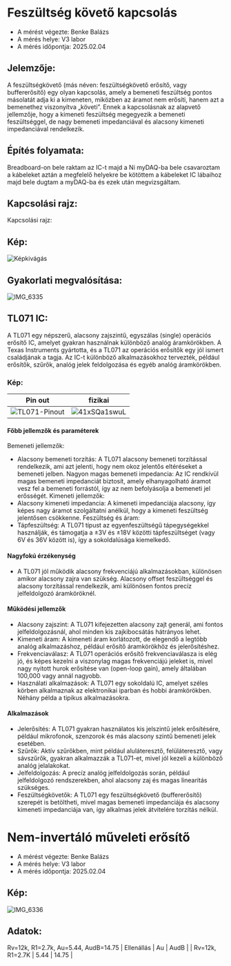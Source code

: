 # Feszültség követő kapcsolás

- A mérést végezte: Benke Balázs
- A mérés helye: V3 labor
- A mérés időpontja: 2025.02.04

## Jelemzője:
A feszültségkövető (más néven: feszültségkövető erősítő, vagy buffererősítő) egy olyan kapcsolás, amely a bemeneti feszültség pontos másolatát adja ki a kimeneten, miközben az áramot nem erősíti, hanem azt a bemenethez viszonyítva „követi”. Ennek a kapcsolásnak az alapvető jellemzője, hogy a kimeneti feszültség megegyezik a bemeneti feszültséggel, de nagy bemeneti impedanciával és alacsony kimeneti impedanciával rendelkezik.

## Építés folyamata:
Breadboard-on bele raktam az IC-t majd a Ni myDAQ-ba bele csavaroztam a kábeleket aztán a megfelelő helyekre be kötöttem a kábeleket IC lábaihoz majd bele dugtam a myDAQ-ba és ezek után megvizsgáltam.

## Kapcsolási rajz:
Kapcsolási rajz:

## Kép:
![Képkivágás](https://github.com/user-attachments/assets/023729c6-3748-48d1-a951-769d6851961e)

## Gyakorlati megvalósítása:
![IMG_6335](https://github.com/user-attachments/assets/27dbc496-e341-483d-bcd8-9b3fbaa0603b)

## TL071 IC:
A TL071 egy népszerű, alacsony zajszintű, egyszálas (single) operációs erősítő IC, amelyet gyakran használnak különböző analóg áramkörökben. A Texas Instruments gyártotta, és a TL071 az operációs erősítők egy jól ismert családjának a tagja. Az IC-t különböző alkalmazásokhoz tervezték, például erősítők, szűrők, analóg jelek feldolgozása és egyéb analóg áramkörökben.

### Kép:
| Pin out | fizikai |
|-------|-------|
| ![TL071-Pinout](https://github.com/user-attachments/assets/7108b71b-8f6e-43b0-8221-5b04afacb704) | ![41xSQa1swuL](https://github.com/user-attachments/assets/d5f4c7a9-9eaa-4cbb-a2d8-974911f90378) |



#### Főbb jellemzők és paraméterek
Bemeneti jellemzők:
- Alacsony bemeneti torzítás: A TL071 alacsony bemeneti torzítással rendelkezik, ami azt jelenti, hogy nem okoz jelentős eltéréseket a bemeneti jelben.
Nagyon magas bemeneti impedancia: Az IC rendkívül magas bemeneti impedanciát biztosít, amely elhanyagolható áramot vesz fel a bemeneti forrástól, így az nem befolyásolja a bemeneti jel erősségét.
Kimeneti jellemzők:
- Alacsony kimeneti impedancia: A kimeneti impedanciája alacsony, így képes nagy áramot szolgáltatni anélkül, hogy a kimeneti feszültség jelentősen csökkenne.
Feszültség és áram:
- Tápfeszültség: A TL071 típust az egyenfeszültségű tápegységekkel használják, és támogatja a ±3V és ±18V közötti tápfeszültséget (vagy 6V és 36V között is), így a sokoldalúsága kiemelkedő.

#### Nagyfokú érzékenység
- A TL071 jól működik alacsony frekvenciájú alkalmazásokban, különösen amikor alacsony zajra van szükség. Alacsony offset feszültséggel és alacsony torzítással rendelkezik, ami különösen fontos precíz jelfeldolgozó áramköröknél.

#### Működési jellemzők
- Alacsony zajszint: A TL071 kifejezetten alacsony zajt generál, ami fontos jelfeldolgozásnál, ahol minden kis zajkibocsátás hátrányos lehet.
- Kimeneti áram: A kimeneti áram korlátozott, de elegendő a legtöbb analóg alkalmazáshoz, például erősítő áramkörökhöz és jelerősítéshez.
- Frekvenciaválasz: A TL071 operációs erősítő frekvenciaválasza is elég jó, és képes kezelni a viszonylag magas frekvenciájú jeleket is, mivel nagy nyitott hurok erősítése van (open-loop gain), amely általában 100,000 vagy annál nagyobb.
- Használati alkalmazások:
A TL071 egy sokoldalú IC, amelyet széles körben alkalmaznak az elektronikai iparban és hobbi áramkörökben. Néhány példa a tipikus alkalmazásokra.

#### Alkalmazások
- Jelerősítés: A TL071 gyakran használatos kis jelszintű jelek erősítésére, például mikrofonok, szenzorok és más alacsony szintű bemeneti jelek esetében.
- Szűrők: Aktív szűrőkben, mint például aluláteresztő, felüláteresztő, vagy sávszűrők, gyakran alkalmazzák a TL071-et, mivel jól kezeli a különböző analóg jelalakokat.
- Jelfeldolgozás: A precíz analóg jelfeldolgozás során, például jelfeldolgozó rendszerekben, ahol alacsony zaj és magas linearitás szükséges.
- Feszültségkövetők: A TL071 egy feszültségkövető (buffererősítő) szerepét is betöltheti, mivel magas bemeneti impedanciája és alacsony kimeneti impedanciája van, így alkalmas jelek átvitelére torzítás nélkül.

  

# Nem-invertáló műveleti erősítő

- A mérést végezte: Benke Balázs
- A mérés helye: V3 labor
- A mérés időpontja: 2025.02.04

## Kép:
![IMG_6336](https://github.com/user-attachments/assets/0e95610f-fe0e-481c-988e-18fab942f7cb)

## Adatok:
Rv=12k, R1=2.7k, Au=5.44, AudB=14.75
| Ellenállás | Au | AudB |
| Rv=12k, R1=2.7K | 5.44 | 14.75 |

